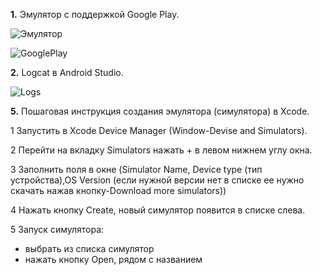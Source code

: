 **1.** Эмулятор с поддержкой Google Play.

![Эмулятор](../Images/1.jpg)

![GooglePlay](../Images/2.jpg)

**2.** Logcat в Android Studio.

![Logs](../Images/Logs.jpg)

**5.** Пошаговая инструкция создания эмулятора (симулятора) в Xcode.

1 Запустить в Xcode Device Manager (Window-Devise and Simulators).

2 Перейти на вкладку Simulators нажать + в левом нижнем углу окна.

3 Заполнить поля в окне (Simulator Name, Device type (тип устройства),OS Version (если нужной версии нет в списке ее нужно скачать нажав кнопку-Download more simulators))

4 Нажать кнопку Create, новый симулятор появится в списке слева.

5 Запуск симулятора:
- выбрать из списка симулятор
- нажать кнопку Open, рядом с названием
